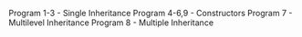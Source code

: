 Program 1-3 - Single Inheritance
Program 4-6,9 - Constructors
Program 7 - Multilevel Inheritance
Program 8 - Multiple Inheritance
